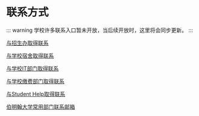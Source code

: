 # 联系方式

::: warning
学校许多联系入口暂未开放，当后续开放时，这里将会同步更新。
:::


[与招生办取得联系](./get-in-touch-with-the-admissions-office)

[与学校宿舍取得联系](./get-in-touch-with-the-living-department)

[与学校IT部门取得联系](./get-in-touch-with-the-it-department)

[与学校缴费部门取得联系](./get-in-touch-with-the-payment-department)

[与Student Help取得联系](./get-in-touch-with-the-student-help)

[伯明翰大学常用部门联系邮箱](./University-of-Birmingham-common-departments-contact-information)
